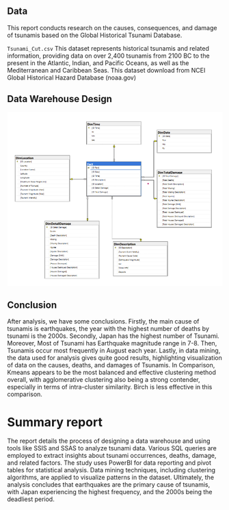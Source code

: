 ## Data
This report conducts research on the causes, consequences, and damage of tsunamis based on the Global Historical Tsunami Database.  

`Tsunami_Cut.csv`
This dataset represents historical tsunamis and related information, providing data on over 2,400 tsunamis from 2100 BC to the present in the Atlantic, Indian, and Pacific Oceans, as well as the Mediterranean and Caribbean Seas. This dataset download from NCEI Global Historical Hazard Database (noaa.gov)

## Data Warehouse Design 

<center><img src="Data Warehouse.png"></center>

## Conclusion
After analysis, we have some conclusions. Firstly, the main cause of tsunamis is earthquakes, the year with the highest number of deaths by tsunami is the 2000s. Secondly, Japan has the highest number of Tsunami.  Moreover, Most of Tsunami has Earthquake magnitude range in 7-8. Then, Tsunamis occur most frequently in August each year. Lastly, in data mining, the data used for analysis gives quite good results, highlighting visualization of data on the causes, deaths, and damages of Tsunamis. In Comparison, Kmeans appears to be the most balanced and effective clustering method overall, with agglomerative clustering also being a strong contender, especially in terms of intra-cluster similarity. Birch is less effective in this comparison.

# Summary report
The report details the process of designing a data warehouse and using tools like SSIS and SSAS to analyze tsunami data. Various SQL queries are employed to extract insights about tsunami occurrences, deaths, damage, and related factors. The study uses PowerBI for data reporting and pivot tables for statistical analysis. Data mining techniques, including clustering algorithms, are applied to visualize patterns in the dataset. Ultimately, the analysis concludes that earthquakes are the primary cause of tsunamis, with Japan experiencing the highest frequency, and the 2000s being the deadliest period.
